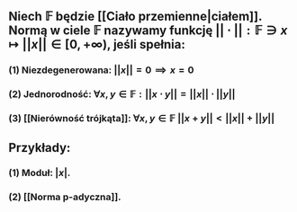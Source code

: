 ## Niech $\mathbb{F}$ będzie [[Ciało przemienne|ciałem]]. **Normą** w ciele $\mathbb{F}$ nazywamy funkcję $||\cdot||:\mathbb{F} \ni x \mapsto ||x|| \in [0,+\infty)$, jeśli spełnia:
### (1) **Niezdegenerowana**: $||x|| = 0 \implies x = 0$
### (2) **Jednorodność**: $\forall x,y \in \mathbb{F} : ||x \cdot y|| = ||x||\cdot ||y||$
### (3) **[[Nierówność trójkąta]]**: $\forall x,y \in \mathbb{F} \ ||x+y||<||x||+||y||$

## **Przykłady**:
### (1) Moduł: $|x|$.
### (2) [[Norma p-adyczna]].